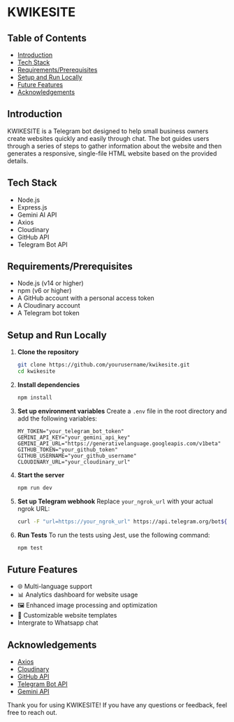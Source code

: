 # KWIKESITE

## Table of Contents

- [Introduction](#introduction)
- [Tech Stack](#tech-stack)
- [Requirements/Prerequisites](#requirementsprerequisites)
- [Setup and Run Locally](#setup-and-run-locally)
- [Future Features](#future-features)
- [Acknowledgements](#acknowledgements)

## Introduction

KWIKESITE is a Telegram bot designed to help small business owners create websites quickly and easily through chat. The bot guides users through a series of steps to gather information about the website and then generates a responsive, single-file HTML website based on the provided details.

## Tech Stack

- Node.js
- Express.js
- Gemini AI API
- Axios
- Cloudinary
- GitHub API
- Telegram Bot API

## Requirements/Prerequisites

- Node.js (v14 or higher)
- npm (v6 or higher)
- A GitHub account with a personal access token
- A Cloudinary account
- A Telegram bot token

## Setup and Run Locally

1. **Clone the repository**

   ```sh
   git clone https://github.com/yourusername/kwikesite.git
   cd kwikesite
   ```

2. **Install dependencies**

   ```sh
   npm install
   ```

3. **Set up environment variables**
   Create a `.env` file in the root directory and add the following variables:

   ```env
   MY_TOKEN="your_telegram_bot_token"
   GEMINI_API_KEY="your_gemini_api_key"
   GEMINI_API_URL="https://generativelanguage.googleapis.com/v1beta"
   GITHUB_TOKEN="your_github_token"
   GITHUB_USERNAME="your_github_username"
   CLOUDINARY_URL="your_cloudinary_url"
   ```

4. **Start the server**

   ```sh
   npm run dev
   ```

5. **Set up Telegram webhook**
   Replace `your_ngrok_url` with your actual ngrok URL:

   ```sh
   curl -F "url=https://your_ngrok_url" https://api.telegram.org/bot${MY_TOKEN}/setWebhook
   ```

6. **Run Tests**
   To run the tests using Jest, use the following command:

   ```sh
   npm test
   ```

## Future Features

- 🌐 Multi-language support
- 📊 Analytics dashboard for website usage
- 🖼️ Enhanced image processing and optimization
- 📝 Customizable website templates
- Intergrate to Whatsapp chat

## Acknowledgements

- [Axios](https://axios-http.com/)
- [Cloudinary](https://cloudinary.com/)
- [GitHub API](https://docs.github.com/en/rest)
- [Telegram Bot API](https://core.telegram.org/bots/api)
- [Gemini API](https://ai.google.dev/)

Thank you for using KWIKESITE! If you have any questions or feedback, feel free to reach out.
